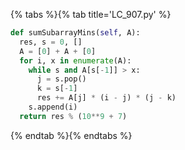 {% tabs %}{% tab title='LC_907.py' %}

```py
def sumSubarrayMins(self, A):
  res, s = 0, []
  A = [0] + A + [0]
  for i, x in enumerate(A):
    while s and A[s[-1]] > x:
      j = s.pop()
      k = s[-1]
      res += A[j] * (i - j) * (j - k)
    s.append(i)
  return res % (10**9 + 7)
```

{% endtab %}{% endtabs %}

